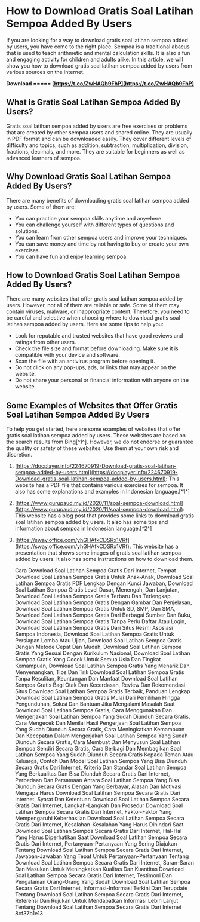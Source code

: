 
 
# How to Download Gratis Soal Latihan Sempoa Added By Users
 
If you are looking for a way to download gratis soal latihan sempoa added by users, you have come to the right place. Sempoa is a traditional abacus that is used to teach arithmetic and mental calculation skills. It is also a fun and engaging activity for children and adults alike. In this article, we will show you how to download gratis soal latihan sempoa added by users from various sources on the internet.
 
**Download ===== [https://t.co/ZwHAQb9FhP](https://t.co/ZwHAQb9FhP)**


 
## What is Gratis Soal Latihan Sempoa Added By Users?
 
Gratis soal latihan sempoa added by users are free exercises or problems that are created by other sempoa users and shared online. They are usually in PDF format and can be downloaded easily. They cover different levels of difficulty and topics, such as addition, subtraction, multiplication, division, fractions, decimals, and more. They are suitable for beginners as well as advanced learners of sempoa.
 
## Why Download Gratis Soal Latihan Sempoa Added By Users?
 
There are many benefits of downloading gratis soal latihan sempoa added by users. Some of them are:
 
- You can practice your sempoa skills anytime and anywhere.
- You can challenge yourself with different types of questions and solutions.
- You can learn from other sempoa users and improve your techniques.
- You can save money and time by not having to buy or create your own exercises.
- You can have fun and enjoy learning sempoa.

## How to Download Gratis Soal Latihan Sempoa Added By Users?
 
There are many websites that offer gratis soal latihan sempoa added by users. However, not all of them are reliable or safe. Some of them may contain viruses, malware, or inappropriate content. Therefore, you need to be careful and selective when choosing where to download gratis soal latihan sempoa added by users. Here are some tips to help you:

- Look for reputable and trusted websites that have good reviews and ratings from other users.
- Check the file size and format before downloading. Make sure it is compatible with your device and software.
- Scan the file with an antivirus program before opening it.
- Do not click on any pop-ups, ads, or links that may appear on the website.
- Do not share your personal or financial information with anyone on the website.

## Some Examples of Websites that Offer Gratis Soal Latihan Sempoa Added By Users
 
To help you get started, here are some examples of websites that offer gratis soal latihan sempoa added by users. These websites are based on the search results from Bing[^1^]. However, we do not endorse or guarantee the quality or safety of these websites. Use them at your own risk and discretion.

1. [https://docplayer.info/224670919-Download-gratis-soal-latihan-sempoa-added-by-users.html](https://docplayer.info/224670919-Download-gratis-soal-latihan-sempoa-added-by-users.html): This website has a PDF file that contains various exercises for sempoa. It also has some explanations and examples in Indonesian language.[^1^]
2. [https://www.gurupaud.my.id/2020/11/soal-sempoa-download.html](https://www.gurupaud.my.id/2020/11/soal-sempoa-download.html): This website has a blog post that provides some links to download gratis soal latihan sempoa added by users. It also has some tips and information about sempoa in Indonesian language.[^2^]
3. [https://sway.office.com/yhGHAfkCDSRx1VRf](https://sway.office.com/yhGHAfkCDSRx1VRf): This website has a presentation that shows some images of gratis soal latihan sempoa added by users. It also has some instructions on how to download them.

    Cara Download Soal Latihan Sempoa Gratis Dari Internet,  Tempat Download Soal Latihan Sempoa Gratis Untuk Anak-Anak,  Download Soal Latihan Sempoa Gratis PDF Lengkap Dengan Kunci Jawaban,  Download Soal Latihan Sempoa Gratis Level Dasar, Menengah, Dan Lanjutan,  Download Soal Latihan Sempoa Gratis Terbaru Dan Terlengkap,  Download Soal Latihan Sempoa Gratis Dengan Gambar Dan Penjelasan,  Download Soal Latihan Sempoa Gratis Untuk SD, SMP, Dan SMA,  Download Soal Latihan Sempoa Gratis Dari Berbagai Sumber Dan Buku,  Download Soal Latihan Sempoa Gratis Tanpa Perlu Daftar Atau Login,  Download Soal Latihan Sempoa Gratis Dari Situs Resmi Asosiasi Sempoa Indonesia,  Download Soal Latihan Sempoa Gratis Untuk Persiapan Lomba Atau Ujian,  Download Soal Latihan Sempoa Gratis Dengan Metode Cepat Dan Mudah,  Download Soal Latihan Sempoa Gratis Yang Sesuai Dengan Kurikulum Nasional,  Download Soal Latihan Sempoa Gratis Yang Cocok Untuk Semua Usia Dan Tingkat Kemampuan,  Download Soal Latihan Sempoa Gratis Yang Menarik Dan Menyenangkan,  Tips Dan Trik Download Soal Latihan Sempoa Gratis Tanpa Kesulitan,  Keuntungan Dan Manfaat Download Soal Latihan Sempoa Gratis Bagi Otak Dan Kecerdasan,  Review Dan Rekomendasi Situs Download Soal Latihan Sempoa Gratis Terbaik,  Panduan Lengkap Download Soal Latihan Sempoa Gratis Mulai Dari Pemilihan Hingga Pengunduhan,  Solusi Dan Bantuan Jika Mengalami Masalah Saat Download Soal Latihan Sempoa Gratis,  Cara Menggunakan Dan Mengerjakan Soal Latihan Sempoa Yang Sudah Diunduh Secara Gratis,  Cara Mengecek Dan Menilai Hasil Pengerjaan Soal Latihan Sempoa Yang Sudah Diunduh Secara Gratis,  Cara Meningkatkan Kemampuan Dan Kecepatan Dalam Mengerjakan Soal Latihan Sempoa Yang Sudah Diunduh Secara Gratis,  Cara Membuat Dan Menyusun Soal Latihan Sempoa Sendiri Secara Gratis,  Cara Berbagi Dan Membagikan Soal Latihan Sempoa Yang Sudah Diunduh Secara Gratis Kepada Teman Atau Keluarga,  Contoh Dan Model Soal Latihan Sempoa Yang Bisa Diunduh Secara Gratis Dari Internet,  Kriteria Dan Standar Soal Latihan Sempoa Yang Berkualitas Dan Bisa Diunduh Secara Gratis Dari Internet,  Perbedaan Dan Persamaan Antara Soal Latihan Sempoa Yang Bisa Diunduh Secara Gratis Dengan Yang Berbayar,  Alasan Dan Motivasi Mengapa Harus Download Soal Latihan Sempoa Secara Gratis Dari Internet,  Syarat Dan Ketentuan Download Soal Latihan Sempoa Secara Gratis Dari Internet,  Langkah-Langkah Dan Prosedur Download Soal Latihan Sempoa Secara Gratis Dari Internet,  Faktor-Faktor Yang Mempengaruhi Keberhasilan Download Soal Latihan Sempoa Secara Gratis Dari Internet,  Kesalahan-Kesalahan Yang Harus Dihindari Saat Download Soal Latihan Sempoa Secara Gratis Dari Internet,  Hal-Hal Yang Harus Diperhatikan Saat Download Soal Latihan Sempoa Secara Gratis Dari Internet,  Pertanyaan-Pertanyaan Yang Sering Diajukan Tentang Download Soal Latihan Sempoa Secara Gratis Dari Internet,  Jawaban-Jawaban Yang Tepat Untuk Pertanyaan-Pertanyaan Tentang Download Soal Latihan Sempoa Secara Gratis Dari Internet,  Saran-Saran Dan Masukan Untuk Meningkatkan Kualitas Dan Kuantitas Download Soal Latihan Sempoa Secara Gratis Dari Internet,  Testimoni Dan Pengalaman Orang-Orang Yang Sudah Download Soal Latihan Sempoa Secara Gratis Dari Internet,  Informasi-Informasi Terkini Dan Terupdate Tentang Download Soal Latihan Sempoa Secara Gratis Dari Internet,  Referensi Dan Rujukan Untuk Mendapatkan Informasi Lebih Lanjut Tentang Download Soal Latihan Sempoa Secara Gratis Dari Internet
 8cf37b1e13


